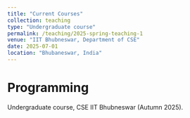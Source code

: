```yaml
---
title: "Current Courses"
collection: teaching
type: "Undergraduate course"
permalink: /teaching/2025-spring-teaching-1
venue: "IIT Bhubneswar, Department of CSE"
date: 2025-07-01
location: "Bhubaneswar, India"
---
```


<!--This is a description of a teaching experience. You can use markdown like any other post.-->

Programming 
======
Undergraduate course, CSE IIT Bhubneswar (Autumn 2025).



<!--Heading 3
======
-->
